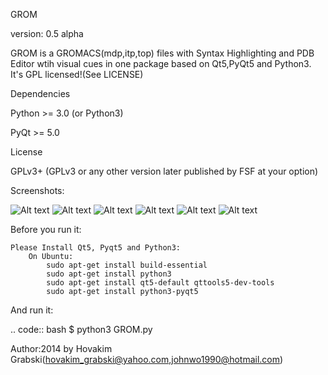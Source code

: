 GROM

version: 0.5 alpha

GROM is a GROMACS(mdp,itp,top) files with Syntax Highlighting and PDB Editor wtih visual cues in one package based on Qt5,PyQt5 and Python3. It's GPL licensed!(See LICENSE)

Dependencies

Python >= 3.0 (or Python3)

PyQt >= 5.0

License

GPLv3+ (GPLv3 or any other version later published by FSF at your option)

Screenshots:

![Alt text](/screenshots/screen1.jpg?raw=true "Screen 1")
![Alt text](/screenshots/screen2.jpg?raw=true "Screen 2")
![Alt text](/screenshots/screen3.jpg?raw=true "Screen 3")
![Alt text](/screenshots/screen4.jpg?raw=true "Screen 4")
![Alt text](/screenshots/screen5.jpg?raw=true "Screen 5")
![Alt text](/screenshots/screen6.jpg?raw=true "Screen 6")

Before you run it:


    Please Install Qt5, Pyqt5 and Python3:
        On Ubuntu:
            sudo apt-get install build-essential
            sudo apt-get install python3
            sudo apt-get install qt5-default qttools5-dev-tools
            sudo apt-get install python3-pyqt5

And run it:

.. code:: bash
    $ python3 GROM.py




Author:2014 by Hovakim Grabski(hovakim_grabski@yahoo.com,johnwo1990@hotmail.com)
